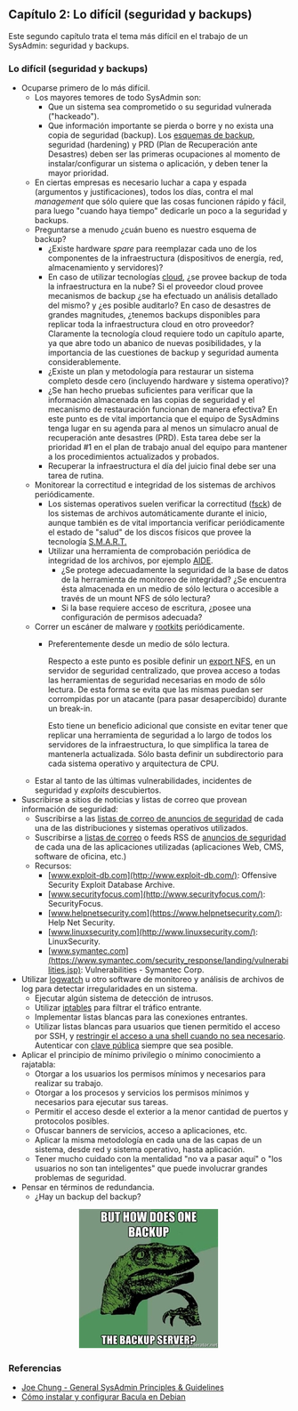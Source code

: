 ## Capítulo 2: Lo difícil (seguridad y backups)

Este segundo capítulo trata el tema más difícil en el trabajo de un SysAdmin:
seguridad y backups.

### Lo difícil (seguridad y backups)

* Ocuparse primero de lo más difícil.
    * Los mayores temores de todo SysAdmin son:
        * Que un sistema sea comprometido o su seguridad vulnerada ("hackeado").
        * Que información importante se pierda o borre y no exista una copia de
          seguridad (backup).
    Los [esquemas de backup](https://www.linuxito.com/gnu-linux/nivel-alto/564-como-crear-un-esquema-de-backup-simple-para-tu-vps),
    seguridad (hardening) y PRD (Plan de Recuperación ante Desastres) deben ser
    las primeras ocupaciones al momento de instalar/configurar un sistema o
    aplicación, y deben tener la mayor prioridad.
    * En ciertas empresas es necesario luchar a capa y espada (argumentos y
      justificaciones), todos los días, contra el mal <i>management</i> que sólo
      quiere que las cosas funcionen rápido y fácil, para luego "cuando haya
      tiempo" dedicarle un poco a la seguridad y backups.
    * Preguntarse a menudo ¿cuán bueno es nuestro esquema de backup?
        * ¿Existe hardware *spare* para reemplazar cada uno de los componentes
          de la infraestructura (dispositivos de energía, red, almacenamiento y
          servidores)?
        * En caso de utilizar tecnologías [cloud](https://www.linuxito.com/15-miscelaneo/642-curso-de-cloud-computing-online-gratuito-y-acreditado),
          ¿se provee backup de toda la infraestructura en la nube? Si el
          proveedor cloud provee mecanismos de backup ¿se ha efectuado un
          análisis detallado del mismo? y ¿es posible auditarlo? En caso de
          desastres de grandes magnitudes, ¿tenemos backups disponibles para
          replicar toda la infraestructura cloud en otro proveedor? Claramente
          la tecnología cloud requiere todo un capítulo aparte, ya que abre todo
          un abanico de nuevas posibilidades, y la importancia de las cuestiones
          de backup y seguridad aumenta considerablemente.
        * ¿Existe un plan y metodología para restaurar un sistema completo desde
          cero (incluyendo hardware y sistema operativo)?
        * ¿Se han hecho pruebas suficientes para verificar que la información
          almacenada en las copias de seguridad y el mecanismo de restauración
          funcionan de manera efectiva? En este punto es de vital importancia
          que el equipo de SysAdmins tenga lugar en su agenda para al menos un
          simulacro anual de recuperación ante desastres (PRD). Esta tarea debe
          ser la prioridad #1 en el plan de trabajo anual del equipo para
          mantener a los procedimientos actualizados y probados.
        * Recuperar la infraestructura el día del juicio final debe ser una
          tarea de rutina.
    * Monitorear la correctitud e integridad de los sistemas de archivos
      periódicamente.
        * Los sistemas operativos suelen verificar la correctitud ([fsck](https://www.linuxito.com/gnu-linux/nivel-medio/671-como-obtener-y-modificar-el-intervalo-de-verificacion-de-discos))
          de los sistemas de archivos automáticamente durante el inicio, aunque
          también es de vital importancia verificar periódicamente el estado de
          "salud" de los discos físicos que provee la tecnología [S.M.A.R.T.](https://www.linuxito.com/gnu-linux/nivel-basico/369-como-verificar-errores-en-un-disco-rigido-en-gnu-linux)
        * Utilizar una herramienta de comprobación periódica de integridad de
          los archivos, por ejemplo [AIDE](https://www.linuxito.com/gnu-linux/nivel-alto/143-monitoreo-de-integridad-de-sistemas-de-archivos-utilizando-aide).
            * ¿Se protege adecuadamente la seguridad de la base de datos de la
              herramienta de monitoreo de integridad? ¿Se encuentra ésta
              almacenada en un medio de sólo lectura o accesible a través de un
              mount NFS de sólo lectura?
            * Si la base requiere acceso de escritura, ¿posee una configuración
              de permisos adecuada?
    * Correr un escáner de malware y [rootkits](https://www.linuxito.com/seguridad/129-como-detectar-rootkits-con-rootkit-hunter)
      periódicamente.
        * Preferentemente desde un medio de sólo lectura.

          Respecto a este punto es posible definir un [export NFS](https://www.linuxito.com/gnu-linux/nivel-alto/496-configuracion-de-nfs-en-freebsd),
          en un servidor de seguridad centralizado, que provea acceso a todas
          las herramientas de seguridad necesarias en modo de sólo lectura. De
          esta forma se evita que las mismas puedan ser corrompidas por un
          atacante (para pasar desapercibido) durante un break-in.

          Esto tiene un beneficio adicional que consiste en evitar tener que
          replicar una herramienta de seguridad a lo largo de todos los
          servidores de la infraestructura, lo que simplifica la tarea de
          mantenerla actualizada. Sólo basta definir un subdirectorio para cada
          sistema operativo y arquitectura de CPU.
    * Estar al tanto de las últimas vulnerabilidades, incidentes de seguridad y
      *exploits* descubiertos.
* Suscribirse a sitios de noticias y listas de correo que provean información de
  seguridad:
    * Suscribirse a las [listas de correo de anuncios de seguridad](https://www.linuxito.com/gnu-linux/nivel-basico/417-anuncios-de-seguridad-de-centos)
      de cada una de las distribuciones y sistemas operativos utilizados.
    * Suscribirse a [listas de correo](https://www.linuxito.com/seguridad/373-lista-de-extensiones-vulnerables-de-joomla)
      o feeds RSS de [anuncios de seguridad](https://www.linuxito.com/seguridad/377-anuncios-de-seguridad-de-moodle)
      de cada una de las aplicaciones utilizadas (aplicaciones Web, CMS,
      software de oficina, etc.)
    * Recursos:
        * [www.exploit-db.com](http://www.exploit-db.com/): Offensive Security
          Exploit Database Archive.
        * [www.securityfocus.com](http://www.securityfocus.com/): SecurityFocus.
        * [www.helpnetsecurity.com](https://www.helpnetsecurity.com/): Help Net
          Security.
        * [www.linuxsecurity.com](http://www.linuxsecurity.com/): LinuxSecurity.
        * [www.symantec.com](https://www.symantec.com/security_response/landing/vulnerabilities.jsp):
          Vulnerabilities - Symantec Corp.
* Utilizar [logwatch](https://www.linuxito.com/gnu-linux/nivel-alto/70-instalacion-de-logwatch-en-debian)
  u otro software de monitoreo y análisis de archivos de log para detectar
  irregularidades en un sistema.
    * Ejecutar algún sistema de detección de intrusos.
    * Utilizar [iptables](https://www.linuxito.com/seguridad/411-como-configurar-el-cortafuegos-en-debian)
      para filtrar el tráfico entrante.
    * Implementar listas blancas para las conexiones entrantes.
    * Utilizar listas blancas para usuarios que tienen permitido el acceso por
      SSH, y [restringir el acceso a una shell cuando no sea necesario](https://www.linuxito.com/gnu-linux/nivel-medio/661-como-configurar-un-acceso-restringido-chroot-para-un-usuario-sftp).
      Autenticar con [clave pública](https://www.linuxito.com/gnu-linux/nivel-alto/459-como-autenticar-con-clave-publica-en-ssh)
      siempre que sea posible.
* Aplicar el principio de mínimo privilegio o mínimo conocimiento a rajatabla:
    * Otorgar a los usuarios los permisos mínimos y necesarios para realizar su
      trabajo.
    * Otorgar a los procesos y servicios los permisos mínimos y necesarios para
      ejecutar sus tareas.
    * Permitir el acceso desde el exterior a la menor cantidad de puertos y
      protocolos posibles.
    * Ofuscar banners de servicios, acceso a aplicaciones, etc.
    * Aplicar la misma metodología en cada una de las capas de un sistema, desde
      red y sistema operativo, hasta aplicación.
    * Tener mucho cuidado con la mentalidad "no va a pasar aquí" o "los usuarios
      no son tan inteligentes" que puede involucrar grandes problemas de
      seguridad.
* Pensar en términos de redundancia.
    * ¿Hay un backup del backup?

<p style="text-align: center">
<img src="images/backup.jpg" alt="Backup">
</p>

### Referencias

* [Joe Chung - General SysAdmin Principles &amp; Guidelines](http://rockhopper.monmouth.edu/cs/jchung/cs471/cs_471_-_general_sysadmin_principles)
* [Cómo instalar y configurar Bacula en Debian](https://www.linuxito.com/gnu-linux/nivel-alto/770-como-instalar-y-configurar-bacula-en-debian)
